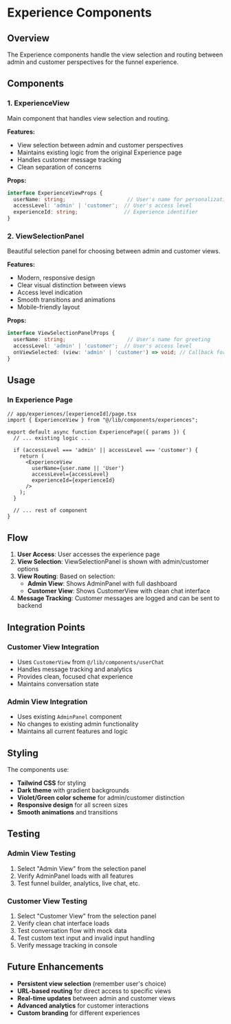 # Experience Components

## Overview
The Experience components handle the view selection and routing between admin and customer perspectives for the funnel experience.

## Components

### 1. ExperienceView
Main component that handles view selection and routing.

**Features:**
- View selection between admin and customer perspectives
- Maintains existing logic from the original Experience page
- Handles customer message tracking
- Clean separation of concerns

**Props:**
```typescript
interface ExperienceViewProps {
  userName: string;                    // User's name for personalization
  accessLevel: 'admin' | 'customer';  // User's access level
  experienceId: string;               // Experience identifier
}
```

### 2. ViewSelectionPanel
Beautiful selection panel for choosing between admin and customer views.

**Features:**
- Modern, responsive design
- Clear visual distinction between views
- Access level indication
- Smooth transitions and animations
- Mobile-friendly layout

**Props:**
```typescript
interface ViewSelectionPanelProps {
  userName: string;                    // User's name for greeting
  accessLevel: 'admin' | 'customer';  // User's access level
  onViewSelected: (view: 'admin' | 'customer') => void; // Callback for view selection
}
```

## Usage

### In Experience Page
```tsx
// app/experiences/[experienceId]/page.tsx
import { ExperienceView } from "@/lib/components/experiences";

export default async function ExperiencePage({ params }) {
  // ... existing logic ...
  
  if (accessLevel === 'admin' || accessLevel === 'customer') {
    return (
      <ExperienceView
        userName={user.name || 'User'}
        accessLevel={accessLevel}
        experienceId={experienceId}
      />
    );
  }
  
  // ... rest of component
}
```

## Flow

1. **User Access**: User accesses the experience page
2. **View Selection**: ViewSelectionPanel is shown with admin/customer options
3. **View Routing**: Based on selection:
   - **Admin View**: Shows AdminPanel with full dashboard
   - **Customer View**: Shows CustomerView with clean chat interface
4. **Message Tracking**: Customer messages are logged and can be sent to backend

## Integration Points

### Customer View Integration
- Uses `CustomerView` from `@/lib/components/userChat`
- Handles message tracking and analytics
- Provides clean, focused chat experience
- Maintains conversation state

### Admin View Integration
- Uses existing `AdminPanel` component
- No changes to existing admin functionality
- Maintains all current features and logic

## Styling

The components use:
- **Tailwind CSS** for styling
- **Dark theme** with gradient backgrounds
- **Violet/Green color scheme** for admin/customer distinction
- **Responsive design** for all screen sizes
- **Smooth animations** and transitions

## Testing

### Admin View Testing
1. Select "Admin View" from the selection panel
2. Verify AdminPanel loads with all features
3. Test funnel builder, analytics, live chat, etc.

### Customer View Testing
1. Select "Customer View" from the selection panel
2. Verify clean chat interface loads
3. Test conversation flow with mock data
4. Test custom text input and invalid input handling
5. Verify message tracking in console

## Future Enhancements

- **Persistent view selection** (remember user's choice)
- **URL-based routing** for direct access to specific views
- **Real-time updates** between admin and customer views
- **Advanced analytics** for customer interactions
- **Custom branding** for different experiences
